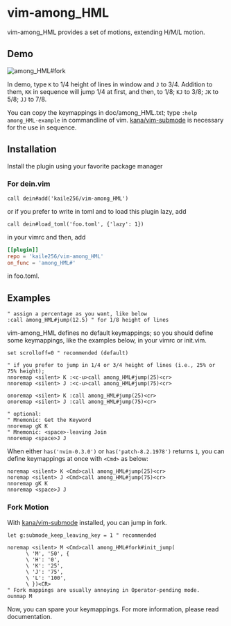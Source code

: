 # vim-among_HML

vim-among_HML provides a set of motions, extending H/M/L motion.

## Demo

![among_HML#fork](https://user-images.githubusercontent.com/46470475/71517891-7b5bd000-28f3-11ea-8ee4-3a72a1888541.gif)

In demo, type `K` to 1/4 height of lines in window and `J` to 3/4.
Addition to them, `KK` in sequence will jump 1/4 at first, and then, to 1/8;
`KJ` to 3/8; `JK` to 5/8; `JJ` to 7/8.

You can copy the keymappings in doc/among_HML.txt;
type `:help among_HML-example` in commandline of vim.
[kana/vim-submode](https://github.com/kana/vim-submode)
is necessary for the use in sequence.

## Installation

Install the plugin using your favorite package manager

### For dein.vim

```vim
call dein#add('kaile256/vim-among_HML')
```

or if you prefer to write in toml and to load this plugin lazy, add

```vim
call dein#load_toml('foo.toml', {'lazy': 1})
```

in your vimrc and then, add

```toml
[[plugin]]
repo = 'kaile256/vim-among_HML'
on_func = 'among_HML#'
```

in foo.toml.

## Examples

```vim
" assign a percentage as you want, like below
:call among_HML#jump(12.5) " for 1/8 height of lines
```

vim-among_HML defines no default keymappings;
so you should define some keymappings, like the examples below,
in your vimrc or init.vim.

```vim
set scrolloff=0 " recommended (default)

" if you prefer to jump in 1/4 or 3/4 height of lines (i.e., 25% or 75% height);
nnoremap <silent> K :<c-u>call among_HML#jump(25)<cr>
nnoremap <silent> J :<c-u>call among_HML#jump(75)<cr>

onoremap <silent> K :call among_HML#jump(25)<cr>
onoremap <silent> J :call among_HML#jump(75)<cr>

" optional:
" Mnemonic: Get the Keyword
nnoremap gK K
" Mnemonic: <space>-leaving Join
nnoremap <space>J J
```

When either `has('nvim-0.3.0')` or `has('patch-8.2.1978')` returns `1`,
you can define keymappings at once with `<Cmd>` as below:

```vim
noremap <silent> K <Cmd>call among_HML#jump(25)<cr>
noremap <silent> J <Cmd>call among_HML#jump(75)<cr>
nnoremap gK K
nnoremap <space>J J
```

### Fork Motion

With [kana/vim-submode](https://github.com/kana/vim-submode) installed,
you can jump in fork.

```vim
let g:submode_keep_leaving_key = 1 " recommended

noremap <silent> M <Cmd>call among_HML#fork#init_jump(
      \ 'M', '50', {
      \ 'H': '0',
      \ 'K': '25',
      \ 'J': '75',
      \ 'L': '100',
      \ })<CR>
" Fork mappings are usually annoying in Operator-pending mode.
ounmap M
```

Now, you can spare your keymappings.
For more information, please read documentation.
